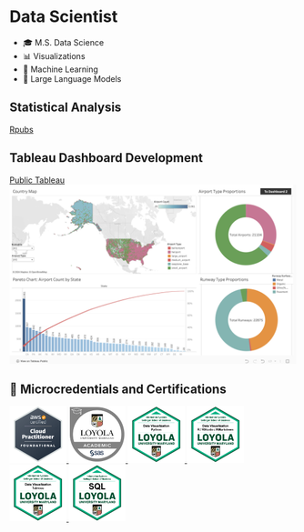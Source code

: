 # Data Scientist

- 🎓 M.S. Data Science
- 📊 Visualizations
- 🤖 Machine Learning
- 🧠 Large Language Models

## Statistical Analysis
<a href="https://rpubs.com/Nolan_Clark">Rpubs</a>

## Tableau Dashboard Development
 <a href="https://public.tableau.com/app/profile/nolan.clark/vizzes">Public Tableau</a>
![alt text](assets/dashboard.png)

## 🏅 Microcredentials and Certifications
<div id="badges">
  <a href="https://www.credly.com/badges/23ffda28-43da-46e1-805a-45921bc853ad/public_url"/>
    <img src="assets/AWS.png" width="100" height="100"/>

  <a href="https://www.credly.com/badges/e756d768-2b66-4798-bdff-56fb3adf9b97/public_url"/>
    <img src="assets/SAS_BI.png" width="100" height="100"/>

  <a href="https://api.badgr.io/public/assertions/cBcL_EjlS8ejNJHTCBrbKA"/>
    <img src="assets/python_viz.png" width="100" height="100"/>

  <a href="https://api.badgr.io/public/assertions/Mo60voI8QpaLSmW4RLp48w"/>
    <img src="assets/R_viz.png" width="100" height="100"/>

  <a href="https://api.badgr.io/public/assertions/0DgTfgsDQp-_PwTj2dnNGA"/>
    <img src="assets/Tableau_viz.png" width="100" height="100"/>

  <a href="https://api.badgr.io/public/assertions/suGn5YLtSg6u0uTlhEj9ng"/>
    <img src="assets/SQL.png" width="100" height="100"/>

</div>
